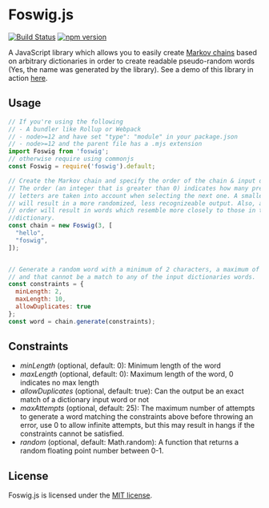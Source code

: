 # Foswig.js

[![Build Status](https://travis-ci.org/mrsharpoblunto/foswig.js.svg?branch=master)](https://travis-ci.org/mrsharpoblunto/foswig.js)
[![npm version](https://badge.fury.io/js/foswig.svg)](https://badge.fury.io/js/foswig)

A JavaScript library which allows you to easily create [Markov chains](http://en.wikipedia.org/wiki/Markov_chain) based on arbitrary dictionaries in order to create readable pseudo-random words (Yes, the name was generated by the library). See a demo of this library in action [here](http://mrsharpoblunto.github.io/foswig.js/).

## Usage

```javascript
// If you're using the following
// - A bundler like Rollup or Webpack
// - node>=12 and have set "type": "module" in your package.json
// - node>=12 and the parent file has a .mjs extension
import Foswig from 'foswig';
// otherwise require using commonjs
const Foswig = require('foswig').default;

// Create the Markov chain and specify the order of the chain & input dictionary
// The order (an integer that is greater than 0) indicates how many previous 
// letters are taken into account when selecting the next one. A smaller order 
// will result in a more randomized, less recognizeable output. Also, a higher 
// order will result in words which resemble more closely to those in the original 
//dictionary.
const chain = new Foswig(3, [
  "hello",
  "foswig",
]);


// Generate a random word with a minimum of 2 characters, a maximum of 10 letters, 
// and that cannot be a match to any of the input dictionaries words.
const constraints = { 
  minLength: 2, 
  maxLength: 10, 
  allowDuplicates: true
};
const word = chain.generate(constraints);
```

  
## Constraints

- *minLength* (optional, default: 0): Minimum length of the word
- *maxLength* (optional, default: 0): Maximum length of the word, 0 indicates no max length
- *allowDuplicates* (optional, default: true): Can the output be an exact match of a dictionary input word or not
- *maxAttempts* (optional, default: 25): The maximum number of attempts to generate a word matching the constraints above before throwing an error, use 0 to allow infinite attempts, but this may result in hangs if the constraints cannot be satisfied.
- *random* (optional, default: Math.random): A function that returns a random floating point number between 0-1.

## License

Foswig.js is licensed under the [MIT license](https://github.com/mrsharpoblunto/foswig.js/blob/master/LICENSE).
